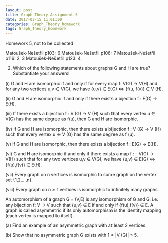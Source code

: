 ```yaml
---
layout: post 
title: Graph Theory Assignment 5
date: 2017-02-15 11:01:00
categories: Graph_Theory_homework
tags: Graph_Theory_homework 
---
```


Homework 5, not to be collected

Matoušek-Nešetřil p103: 6
Matoušek-Nešetřil p106: 7
Matoušek-Nešetřil p116: 2, 3
Matoušek-Nešetřil p123: 4




2. Which of the following statements about graphs G and H are true?
Substantiate your answers!

(i) G and H are isomorphic if and only if for every map f: V(G) → V(H) and for any two vertices u,v ∈ V(G), we have {u,v} ∈ E(G) ⇔ {f(u, f(v)} ∈ V (H).


(ii) G and H are isomorphic if and only if there exists a bijection f : E(G) → E(H).

(iii) If there exists a bijection f : V (G) → V (H) such that every vertex u ∈ V(G) has the same degree as f(u), then G and H are isomorphic.

(iv) If G and H are isomorphic, then there exists a bijection f : V (G) → V (H) such that every vertex u ∈ V (G) has the same degree as f (u).

(v) If G and H are isomorphic, then there exists a bijection f : E(G) → E(H).

(vi) G and H are isomorphic if and only if there exists a map f : - V(G) → V(H) such that for any two vertices u,v ∈ V(G), we have {u,v} ∈ E(G) ⇔ {f(u),f(v)} ∈ E(H).

(vii) Every graph on n vertices is isomorphic to some graph on the vertex set {1,2,...,n}.

(viii) Every graph on n ≥ 1 vertices is isomorphic to infinitely many graphs.



An automorphism of a graph G = (V,E) is any isomorphism of G and G, i.e. any bijection f: V → V such that {u,v} ∈ E if and only if {f(u),f(v)} ∈ E. A graph is called asymmetric if its only automorphism is the identity mapping (each vertex is mapped to itself).

(a) Find an example of an asymmetric graph with at least 2 vertices. 



(b) Show that no asymmetric graph G exists with 1 < |V (G)| ≤ 5.



